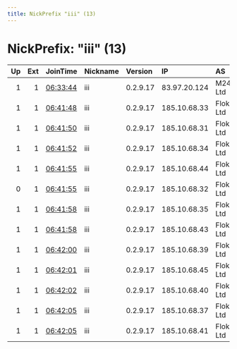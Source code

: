 ```yaml
---
title: NickPrefix "iii" (13)
---
```


# NickPrefix: "iii" (13)

|   Up |   Ext | JoinTime                                                                                            | Nickname   | Version   | IP           | AS           | CC   |   ORp |   Dirp | OS    | Contact   |   eFamMembers |
|-----:|------:|:----------------------------------------------------------------------------------------------------|:-----------|:----------|:-------------|:-------------|:-----|------:|-------:|:------|:----------|--------------:|
|    1 |     1 | [06:33:44](https://metrics.torproject.org/rs.html#details/E00A1E4981C85039152E98E2044D0D7E12020B0A) | iii        | 0.2.9.17  | 83.97.20.124 | M247 Ltd     | ro   |   443 |      0 | Linux | None      |            22 |
|    1 |     1 | [06:41:48](https://metrics.torproject.org/rs.html#details/419E9A95281C8555B1F159639E4D914B9C24F65B) | iii        | 0.2.9.17  | 185.10.68.33 | Flokinet Ltd | sc   |   443 |      0 | Linux | None      |            22 |
|    1 |     1 | [06:41:50](https://metrics.torproject.org/rs.html#details/C0603667F258F45BA0C46C5A9C0D028DD20EF5D8) | iii        | 0.2.9.17  | 185.10.68.31 | Flokinet Ltd | sc   |   443 |      0 | Linux | None      |            22 |
|    1 |     1 | [06:41:52](https://metrics.torproject.org/rs.html#details/7F33CF57F38227CABE6E86D6C994E4E4DA60E163) | iii        | 0.2.9.17  | 185.10.68.34 | Flokinet Ltd | sc   |   443 |      0 | Linux | None      |            22 |
|    1 |     1 | [06:41:55](https://metrics.torproject.org/rs.html#details/28380933AE660C353244D1E5E9A1E0647239CA74) | iii        | 0.2.9.17  | 185.10.68.44 | Flokinet Ltd | sc   |   443 |      0 | Linux | None      |            22 |
|    0 |     1 | [06:41:55](https://metrics.torproject.org/rs.html#details/C7B4C9F51FAEAC1C79AAF74AB0681AA72B9224B7) | iii        | 0.2.9.17  | 185.10.68.32 | Flokinet Ltd | sc   |   443 |      0 | Linux | None      |            22 |
|    1 |     1 | [06:41:58](https://metrics.torproject.org/rs.html#details/4BED014AF77BD30DA9F4446A456EC3CB516B2C4D) | iii        | 0.2.9.17  | 185.10.68.35 | Flokinet Ltd | sc   |   443 |      0 | Linux | None      |            22 |
|    1 |     1 | [06:41:58](https://metrics.torproject.org/rs.html#details/E5528213290B3A707C80A9D18B02B2BB557EE17E) | iii        | 0.2.9.17  | 185.10.68.43 | Flokinet Ltd | sc   |   443 |      0 | Linux | None      |            22 |
|    1 |     1 | [06:42:00](https://metrics.torproject.org/rs.html#details/62A41A2CFF37CF35855370E90B2436414B2A3196) | iii        | 0.2.9.17  | 185.10.68.39 | Flokinet Ltd | sc   |   443 |      0 | Linux | None      |            22 |
|    1 |     1 | [06:42:01](https://metrics.torproject.org/rs.html#details/216FA6AB4C9828BBF45CC99101EE98BD9C25C886) | iii        | 0.2.9.17  | 185.10.68.45 | Flokinet Ltd | sc   |   443 |      0 | Linux | None      |            22 |
|    1 |     1 | [06:42:02](https://metrics.torproject.org/rs.html#details/82BDC3EC551857D881A62B633C7A189D7CA5C427) | iii        | 0.2.9.17  | 185.10.68.40 | Flokinet Ltd | sc   |   443 |      0 | Linux | None      |            22 |
|    1 |     1 | [06:42:05](https://metrics.torproject.org/rs.html#details/3381DD28EFF11F842997CEBDC9445B3FC79013B3) | iii        | 0.2.9.17  | 185.10.68.37 | Flokinet Ltd | sc   |   443 |      0 | Linux | None      |            22 |
|    1 |     1 | [06:42:05](https://metrics.torproject.org/rs.html#details/7D5DAAF0EEFFDBA75BBED1DEA4A51D12027019D3) | iii        | 0.2.9.17  | 185.10.68.41 | Flokinet Ltd | sc   |   443 |      0 | Linux | None      |            22 |
